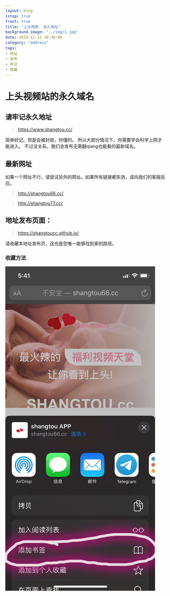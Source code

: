 ```yaml
---
layout: blog
istop: true
front: true
title: "上头视频  永久地址"
background-image: "../img/1.jpg"
date: 2019-11-12 10:30:00
category: "address"
tags:
- 地址
- 发布
- 牢记
- 收藏
---
```


# 上头视频站的永久域名

## 请牢记永久地址

> <https://www.shangtou.cc/>

简单好记。但是会被封锁，你懂的。
所以大部分情况下，你需要学会科学上网才能进入。
不过没关系，我们会发布无需翻qiang也能看的最新域名。

## 最新网址

如果一个网址不行，请尝试另外的网址。如果所有链接都失效，请向我们的客服反应。

> <http://shangtou66.cc/>

> <http://shangtou77.cc/>


## 地址发布页面：

> <https://shangtoucc.github.io/>

请收藏本地址发布页，这也是您唯一能够找到家的路径。

### 收藏方法

![图片可能是被吃了](/img/shoucang.jpg)


